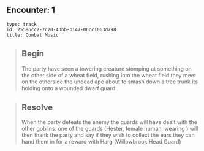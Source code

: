 
## Encounter: 1

```kenkufm
type: track
id: 25586cc2-7c20-43bb-b147-06cc1063d798
title: Combat Music
```


> ## Begin
> The party have seen a towering creature stomping at something on the other side of a wheat field, rushing into the wheat field they meet on the otherside the undead ape about to smash down a tree trunk its holding onto a wounded dwarf guard

> ## Resolve
> When the party defeats the enemy the guards will have dealt with the other goblins.
one of the guards (Hester, female human, wearing ) will then thank the party and say if they wish to collect the ears they can hand them in for a reward with Harg (Willowbrook Head Guard)



